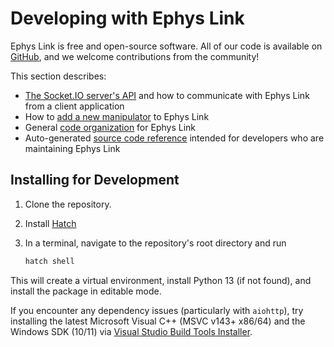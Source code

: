 # Developing with Ephys Link

Ephys Link is free and open-source software. All of our code is available
on [GitHub](https://github.com/VirtualBrainLab/ephys-link), and we welcome contributions from the community!

This section describes:

- [The Socket.IO server's API](socketio_api.md) and how to communicate with Ephys Link from a client application
- How to [add a new manipulator](adding_a_manipulator.md) to Ephys Link
- General [code organization](code_organization.md) for Ephys Link
- Auto-generated [source code reference](../reference/SUMMARY.md) intended for developers who are maintaining Ephys Link

## Installing for Development

1. Clone the repository.
2. Install [Hatch](https://hatch.pypa.io/latest/install/)
3. In a terminal, navigate to the repository's root directory and run

   ```bash
   hatch shell
   ```

This will create a virtual environment, install Python 13 (if not found), and install the package in editable mode.

If you encounter any dependency issues (particularly with `aiohttp`), try installing the latest Microsoft Visual C++
(MSVC v143+ x86/64) and the Windows SDK (10/11)
via [Visual Studio Build Tools Installer](https://visualstudio.microsoft.com/visual-cpp-build-tools/).